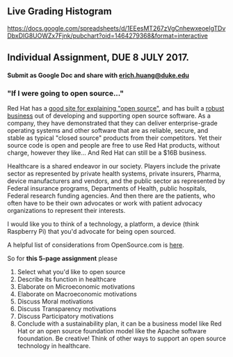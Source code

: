 ## Live Grading Histogram
https://docs.google.com/spreadsheets/d/1EEesMT267zVgCnhewxeoelgTDvDbxDlG8UOWZx7Fjnk/pubchart?oid=1464279368&format=interactive

## Individual Assignment, DUE 8 JULY 2017. 
#### Submit as Google Doc and share with erich.huang@duke.edu
### "If I were going to open source..."
Red Hat has a [good site for explaining "open source"](https://opensource.com/resources/what-open-source), and has built a [robust business](https://www.google.com/finance?q=NYSE:RHT) out of developing and supporting open source software. As a company, they have demonstrated that they can deliver enterprise-grade operating systems and other software that are as reliable, secure, and stable as typical "closed source" products from their competitors. Yet their source code is open and people are free to use Red Hat products, without charge, however they like... And Red Hat can still be a $16B business.

Healthcare is a shared endeavor in our society. Players include the private sector as represented by private health systems, private insurers, Pharma, device manufacturers and vendors, and the public sector as represented by Federal insurance programs, Departments of Health, public hospitals, Federal research funding agencies. And then there are the patients, who often have to be their own advocates or work with patient advocacy organizations to represent their interests.

I would like you to think of a technology, a platform, a device (think Raspberry Pi) that you'd advocate for being open sourced.

A helpful list of considerations from OpenSource.com is [here](https://opensource.com/life/15/12/why-open-source).

So for **this 5-page assignment** please
1. Select what you'd like to open source
2. Describe its function in healthcare
3. Elaborate on Microeconomic motivations
4. Elaborate on Macroeconomic motivations
5. Discuss Moral motivations
6. Discuss Transparency motivations
7. Discuss Participatory motivations
8. Conclude with a sustainability plan, it can be a business model like Red Hat or an open source foundation model like the Apache software fooundation. Be creative! Think of other ways to support an open source technology in healthcare.
